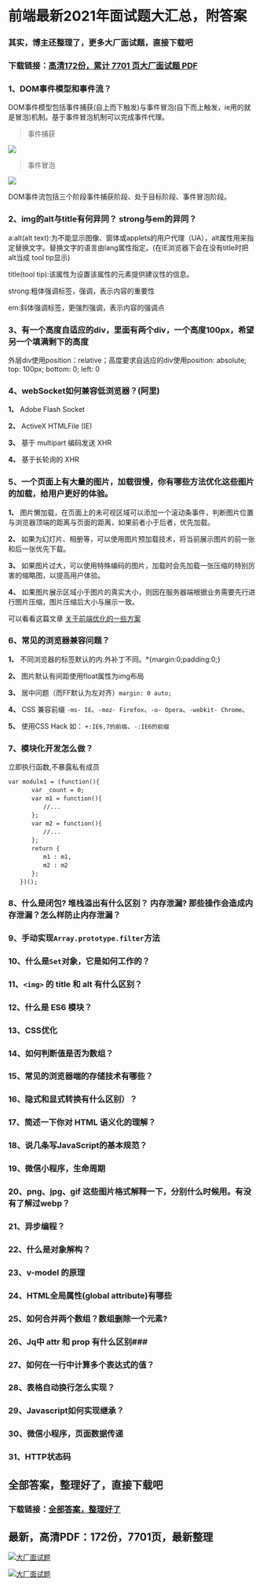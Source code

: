 # 前端最新2021年面试题大汇总，附答案

### 其实，博主还整理了，更多大厂面试题，直接下载吧

### 下载链接：[高清172份，累计 7701 页大厂面试题  PDF](https://github.com/souyunku/DevBooks/blob/master/docs/index.md)



### 1、DOM事件模型和事件流？

DOM事件模型包括事件捕获(自上而下触发)与事件冒泡(自下而上触发，ie用的就是冒泡)机制。基于事件冒泡机制可以完成事件代理。

> 事件捕获


![](https://p3-juejin.byteimg.com/tos-cn-i-k3u1fbpfcp/b3d7c68a2b2740e7b784f25c2db3d14d~tplv-k3u1fbpfcp-zoom-1.image#alt=%E5%9C%A8%E8%BF%99%E9%87%8C%E6%8F%92%E5%85%A5%E5%9B%BE%E7%89%87%E6%8F%8F%E8%BF%B0)

> 事件冒泡


![](https://p3-juejin.byteimg.com/tos-cn-i-k3u1fbpfcp/f354c39ed3e9462b9b735297fd031c0b~tplv-k3u1fbpfcp-zoom-1.image#alt=%E5%9C%A8%E8%BF%99%E9%87%8C%E6%8F%92%E5%85%A5%E5%9B%BE%E7%89%87%E6%8F%8F%E8%BF%B0)

DOM事件流包括三个阶段事件捕获阶段、处于目标阶段、事件冒泡阶段。


### 2、img的alt与title有何异同？ strong与em的异同？

a:alt(alt text):为不能显示图像、窗体或applets的用户代理（UA），alt属性用来指定替换文字。替换文字的语言由lang属性指定。(在IE浏览器下会在没有title时把alt当成 tool tip显示)

title(tool tip):该属性为设置该属性的元素提供建议性的信息。

strong:粗体强调标签，强调，表示内容的重要性

em:斜体强调标签，更强烈强调，表示内容的强调点


### 3、有一个高度自适应的div，里面有两个div，一个高度100px，希望另一个填满剩下的高度

外层div使用position：relative；高度要求自适应的div使用position: absolute; top: 100px; bottom: 0; left: 0


### 4、webSocket如何兼容低浏览器？(阿里)

**1、** Adobe Flash Socket

**2、** ActiveX HTMLFile (IE)

**3、** 基于 multipart 编码发送 XHR

**4、** 基于长轮询的 XHR


### 5、一个页面上有大量的图片，加载很慢，你有哪些方法优化这些图片的加载，给用户更好的体验。

**1、** 图片懒加载，在页面上的未可视区域可以添加一个滚动条事件，判断图片位置与浏览器顶端的距离与页面的距离，如果前者小于后者，优先加载。

**2、** 如果为幻灯片、相册等，可以使用图片预加载技术，将当前展示图片的前一张和后一张优先下载。

**3、** 如果图片过大，可以使用特殊编码的图片，加载时会先加载一张压缩的特别厉害的缩略图，以提高用户体验。

**4、** 如果图片展示区域小于图片的真实大小，则因在服务器端根据业务需要先行进行图片压缩，图片压缩后大小与展示一致。

可以看看这篇文章 [关于前端优化的一些方案](https://juejin.im/post/5d5d1081e51d4561f17a50c1)


### 6、常见的浏览器兼容问题？

**1、** 不同浏览器的标签默认的内.外补丁不同。*{margin:0;padding:0;}

**2、** 图片默认有间距使用float属性为img布局

**3、** 居中问题（而FF默认为左对齐）`margin: 0 auto;`

**4、** CSS 兼容前缀 `-ms- IE`、`-moz- Firefox`、`-o- Opera`、`-webkit- Chrome`、

**5、** 使用CSS Hack 如： `+:IE6,7的前缀`、`-:IE6的前缀`


### 7、模块化开发怎么做？

立即执行函数,不暴露私有成员

```
var module1 = (function(){
　　　　var _count = 0;
　　　　var m1 = function(){
　　　　　　//...
　　　　};
　　　　var m2 = function(){
　　　　　　//...
　　　　};
　　　　return {
　　　　　　m1 : m1,
　　　　　　m2 : m2
　　　　};
　　})();
```


### 8、什么是闭包? 堆栈溢出有什么区别？ 内存泄漏? 那些操作会造成内存泄漏？怎么样防止内存泄漏？
### 9、手动实现`Array.prototype.filter`方法
### 10、什么是`Set`对象，它是如何工作的？
### 11、`<img>` 的 title 和 alt 有什么区别？
### 12、什么是 ES6 模块？
### 13、CSS优化
### 14、如何判断值是否为数组？
### 15、常见的浏览器端的存储技术有哪些？
### 16、隐式和显式转换有什么区别）？
### 17、简述一下你对 HTML 语义化的理解？
### 18、说几条写JavaScript的基本规范？
### 19、微信小程序，生命周期
### 20、png、jpg、gif 这些图片格式解释一下，分别什么时候用。有没有了解过webp？
### 21、异步编程？
### 22、什么是对象解构？
### 23、v-model 的原理
### 24、HTML全局属性(global attribute)有哪些
### 25、如何合并两个数组？数组删除一个元素?
### 26、Jq中 attr 和 prop 有什么区别###
### 27、如何在一行中计算多个表达式的值？
### 28、表格自动换行怎么实现？
### 29、Javascript如何实现继承？
### 30、微信小程序，页面数据传递
### 31、HTTP状态码




## 全部答案，整理好了，直接下载吧

### 下载链接：[全部答案，整理好了](https://www.souyunku.com/wp-content/uploads/weixin/githup-weixin-2.png)




## 最新，高清PDF：172份，7701页，最新整理

[![大厂面试题](https://www.souyunku.com/wp-content/uploads/weixin/mst.png "架构师专栏")](https://www.souyunku.com/wp-content/uploads/weixin/githup-weixin.png "架构师专栏")

[![大厂面试题](https://www.souyunku.com/wp-content/uploads/weixin/githup-weixin.png "架构师专栏")](https://www.souyunku.com/wp-content/uploads/weixin/githup-weixin.png "架构师专栏")
